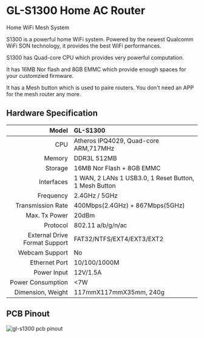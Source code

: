 # GL-S1300 Home AC Router

Home WiFi Mesh System 



S1300 is a powerful home WiFi system. Powered by the newest Qualcomm WiFi SON technology, it provides the best WiFi performances.

S1300 has Quad-core CPU which provides very powerful computation. 

It has 16MB Nor flash and 8GB EMMC which provide enough spaces for your customzied firmware.

It has a Mesh button which is used to paire routers. You don't need an APP for the mesh router any more.



## Hardware Specification

|                         Model | GL-S1300                                              |
| ----------------------------: | :---------------------------------------------------- |
|                           CPU | Atheros IPQ4029, Quad-core ARM,717MHz                 |
|                        Memory | DDR3L 512MB                                           |
|                       Storage | 16MB Nor Flash + 8GB EMMC                             |
|                    Interfaces | 1 WAN, 2 LANs 1 USB3.0, 1 Reset Button, 1 Mesh Button |
|                     Frequency | 2.4GHz / 5GHz                                         |
|             Transmission Rate | 400Mbps(2.4GHz) + 867Mbps(5GHz)                       |
|                 Max. Tx Power | 20dBm                                                 |
|                      Protocol | 802.11 a/b/g/n/ac                                     |
| External Drive Format Support | FAT32/NTFS/EXT4/EXT3/EXT2                             |
|                Webcam Support | No                                                    |
|                 Ethernet Port | 10/100/1000M                                          |
|                   Power Input | 12V/1.5A                                              |
|             Power Consumption | <7W                                                   |
|             Dimension, Weight | 117mmX117mmX35mm, 240g                                |



## PCB Pinout

![gl-s1300 pcb pinout](https://static.gl-inet.com/docs/en/3/hardware/s1300/S1300.png) 

   